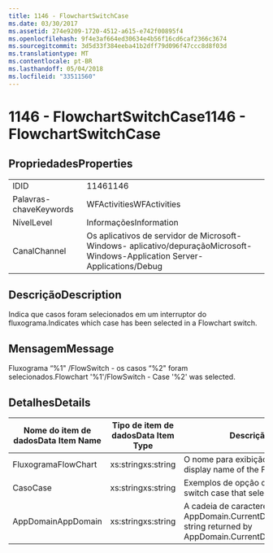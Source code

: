 ```yaml
---
title: 1146 - FlowchartSwitchCase
ms.date: 03/30/2017
ms.assetid: 274e9209-1720-4512-a615-e742f00895f4
ms.openlocfilehash: 9f4e3af664ed30634e4b56f16cd6caf2366c3674
ms.sourcegitcommit: 3d5d33f384eeba41b2dff79d096f47ccc8d8f03d
ms.translationtype: MT
ms.contentlocale: pt-BR
ms.lasthandoff: 05/04/2018
ms.locfileid: "33511560"
---
```

# <a name="1146---flowchartswitchcase"></a><span data-ttu-id="2f4aa-102">1146 - FlowchartSwitchCase</span><span class="sxs-lookup"><span data-stu-id="2f4aa-102">1146 - FlowchartSwitchCase</span></span>
## <a name="properties"></a><span data-ttu-id="2f4aa-103">Propriedades</span><span class="sxs-lookup"><span data-stu-id="2f4aa-103">Properties</span></span>  
  
|||  
|-|-|  
|<span data-ttu-id="2f4aa-104">ID</span><span class="sxs-lookup"><span data-stu-id="2f4aa-104">ID</span></span>|<span data-ttu-id="2f4aa-105">1146</span><span class="sxs-lookup"><span data-stu-id="2f4aa-105">1146</span></span>|  
|<span data-ttu-id="2f4aa-106">Palavras-chave</span><span class="sxs-lookup"><span data-stu-id="2f4aa-106">Keywords</span></span>|<span data-ttu-id="2f4aa-107">WFActivities</span><span class="sxs-lookup"><span data-stu-id="2f4aa-107">WFActivities</span></span>|  
|<span data-ttu-id="2f4aa-108">Nível</span><span class="sxs-lookup"><span data-stu-id="2f4aa-108">Level</span></span>|<span data-ttu-id="2f4aa-109">Informações</span><span class="sxs-lookup"><span data-stu-id="2f4aa-109">Information</span></span>|  
|<span data-ttu-id="2f4aa-110">Canal</span><span class="sxs-lookup"><span data-stu-id="2f4aa-110">Channel</span></span>|<span data-ttu-id="2f4aa-111">Os aplicativos de servidor de Microsoft-Windows- aplicativo/depuração</span><span class="sxs-lookup"><span data-stu-id="2f4aa-111">Microsoft-Windows-Application Server-Applications/Debug</span></span>|  
  
## <a name="description"></a><span data-ttu-id="2f4aa-112">Descrição</span><span class="sxs-lookup"><span data-stu-id="2f4aa-112">Description</span></span>  
 <span data-ttu-id="2f4aa-113">Indica que casos foram selecionados em um interruptor do fluxograma.</span><span class="sxs-lookup"><span data-stu-id="2f4aa-113">Indicates which case has been selected in a Flowchart switch.</span></span>  
  
## <a name="message"></a><span data-ttu-id="2f4aa-114">Mensagem</span><span class="sxs-lookup"><span data-stu-id="2f4aa-114">Message</span></span>  
 <span data-ttu-id="2f4aa-115">Fluxograma “%1" /FlowSwitch - os casos “%2" foram selecionados.</span><span class="sxs-lookup"><span data-stu-id="2f4aa-115">Flowchart '%1'/FlowSwitch - Case '%2' was selected.</span></span>  
  
## <a name="details"></a><span data-ttu-id="2f4aa-116">Detalhes</span><span class="sxs-lookup"><span data-stu-id="2f4aa-116">Details</span></span>  
  
|<span data-ttu-id="2f4aa-117">Nome do item de dados</span><span class="sxs-lookup"><span data-stu-id="2f4aa-117">Data Item Name</span></span>|<span data-ttu-id="2f4aa-118">Tipo de item de dados</span><span class="sxs-lookup"><span data-stu-id="2f4aa-118">Data Item Type</span></span>|<span data-ttu-id="2f4aa-119">Descrição</span><span class="sxs-lookup"><span data-stu-id="2f4aa-119">Description</span></span>|  
|--------------------|--------------------|-----------------|  
|<span data-ttu-id="2f4aa-120">Fluxograma</span><span class="sxs-lookup"><span data-stu-id="2f4aa-120">FlowChart</span></span>|<span data-ttu-id="2f4aa-121">xs:string</span><span class="sxs-lookup"><span data-stu-id="2f4aa-121">xs:string</span></span>|<span data-ttu-id="2f4aa-122">O nome para exibição do fluxograma.</span><span class="sxs-lookup"><span data-stu-id="2f4aa-122">The display name of the FlowChart.</span></span>|  
|<span data-ttu-id="2f4aa-123">Caso</span><span class="sxs-lookup"><span data-stu-id="2f4aa-123">Case</span></span>|<span data-ttu-id="2f4aa-124">xs:string</span><span class="sxs-lookup"><span data-stu-id="2f4aa-124">xs:string</span></span>|<span data-ttu-id="2f4aa-125">Exemplos de opção que foi selecionado.</span><span class="sxs-lookup"><span data-stu-id="2f4aa-125">The switch case that selected.</span></span>|  
|<span data-ttu-id="2f4aa-126">AppDomain</span><span class="sxs-lookup"><span data-stu-id="2f4aa-126">AppDomain</span></span>|<span data-ttu-id="2f4aa-127">xs:string</span><span class="sxs-lookup"><span data-stu-id="2f4aa-127">xs:string</span></span>|<span data-ttu-id="2f4aa-128">A cadeia de caracteres retornada por AppDomain.CurrentDomain.FriendlyName.</span><span class="sxs-lookup"><span data-stu-id="2f4aa-128">The string returned by AppDomain.CurrentDomain.FriendlyName.</span></span>|
